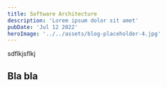 ```yaml
---
title: Software Architecture
description: 'Lorem ipsum dolor sit amet'
pubDate: 'Jul 12 2022'
heroImage: '../../assets/blog-placeholder-4.jpg'
---
```


sdflkjsflkj

## Bla bla
